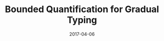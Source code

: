 ---
type: draft
authors:
  - Harley Eades III
  - Michael Townsend
title: "Bounded Quantification for Gradual Typing"
note: "<strong>Last updated:</strong> April 6, 2017"
date: 2017-04-06
resource:
  type: pdf
  pdf-url: includes/pubs/Bounded-Draft.pdf
---